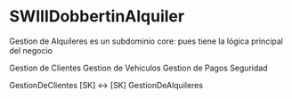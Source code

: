 # SWIIIDobbertinAlquiler
Gestion de Alquileres es un subdominio core: pues tiene la lógica principal del negocio

Gestion de Clientes
Gestion de Vehiculos
Gestion de Pagos
Seguridad

GestionDeClientes [SK] <-> [SK] GestionDeAlquileres